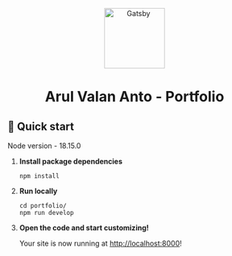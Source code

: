 <p align="center">
  <a href="https://arulvalananto.gatsbyjs.io/">
    <img alt="Gatsby" src="https://d2sgkcesfdic4y.cloudfront.net/logo" width="120"/>
  </a>
</p>
<h1 align="center">
  Arul Valan Anto - Portfolio
</h1>

## 🚀 Quick start

Node version - 18.15.0

1. **Install package dependencies**

    ```shell
    npm install
    ```

2. **Run locally**

    ```shell
    cd portfolio/
    npm run develop
    ```

3. **Open the code and start customizing!**

    Your site is now running at <http://localhost:8000>!
